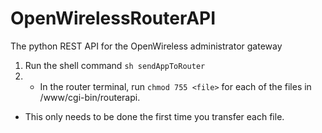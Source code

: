 OpenWirelessRouterAPI
=====================

The python REST API for the OpenWireless administrator gateway


1.  Run the shell command `sh sendAppToRouter`
2.  * In the router terminal, run `chmod 755 <file>` for each of the files in /www/cgi-bin/routerapi.


* This only needs to be done the first time you transfer each file.
